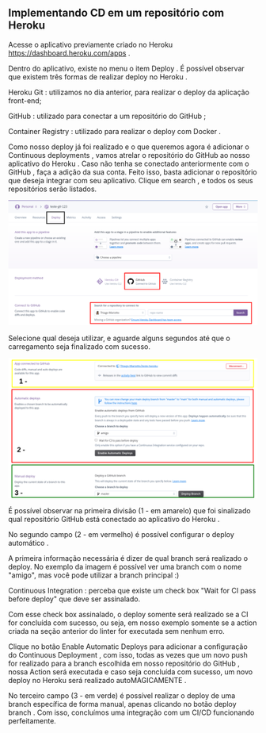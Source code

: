 ## Implementando CD em um repositório com Heroku
Acesse o aplicativo previamente criado no Heroku https://dashboard.heroku.com/apps .

Dentro do aplicativo, existe no menu o item Deploy . É possível observar que existem três formas de realizar deploy no Heroku .

Heroku Git : utilizamos no dia anterior, para realizar o deploy da aplicação front-end;

GitHub : utilizado para conectar a um repositório do GitHub ;

Container Registry : utilizado para realizar o deploy com Docker .

Como nosso deploy já foi realizado e o que queremos agora é adicionar o Continuous deployments , vamos atrelar o repositório do GitHub ao nosso aplicativo do Heroku . Caso não tenha se conectado anteriormente com o GitHub , faça a adição da sua conta. Feito isso, basta adicionar o repositório que deseja integrar com seu aplicativo. Clique em search , e todos os seus repositórios serão listados.

<img src='connect-repo.png'/>

Selecione qual deseja utilizar, e aguarde alguns segundos até que o carregamento seja finalizado com sucesso.

<img src='connected-repo.png'/>


É possível observar na primeira divisão (1 - em amarelo) que foi sinalizado qual repositório GitHub está conectado ao aplicativo do Heroku .

No segundo campo (2 - em vermelho) é possível configurar o deploy automático .

A primeira informação necessária é dizer de qual branch será realizado o deploy. No exemplo da imagem é possível ver uma branch com o nome "amigo", mas você pode utilizar a branch principal :)

Continuous Integration : perceba que existe um check box "Wait for CI pass before deploy" que deve ser assinalado.

Com esse check box assinalado, o deploy somente será realizado se a CI for concluída com sucesso, ou seja, em nosso exemplo somente se a action criada na seção anterior do linter for executada sem nenhum erro.

Clique no botão Enable Automatic Deploys para adicionar a configuração do Continuous Deployment , com isso, todas as vezes que um novo push for realizado para a branch escolhida em nosso repositório do GitHub , nossa Action será executada e caso seja concluída com sucesso, um novo deploy no Heroku será realizado autoMAGICAMENTE .

No terceiro campo (3 - em verde) é possível realizar o deploy de uma branch específica de forma manual, apenas clicando no botão deploy branch .
Com isso, concluímos uma integração com um CI/CD funcionando perfeitamente.

